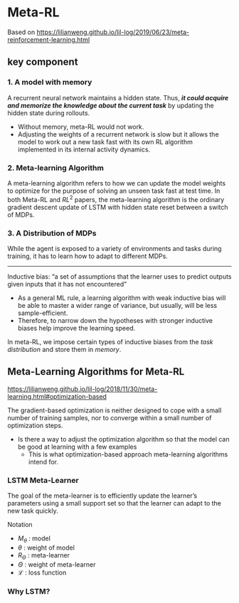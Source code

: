 # Meta-RL

Based on https://lilianweng.github.io/lil-log/2019/06/23/meta-reinforcement-learning.html

## key component

### 1. A model with memory

A recurrent neural network maintains a hidden state. Thus, ***it could acquire and memorize the knowledge about the current task*** by updating the hidden state during rollouts.

- Without memory, meta-RL would not work.
- Adjusting the weights of a recurrent network is slow but it allows the model to work out a new task fast with its own RL algorithm implemented in its internal activity dynamics.

### 2. Meta-learning Algorithm

A meta-learning algorithm refers to how we can update the model weights to optimize for the purpose of solving an unseen task fast at test time. In both Meta-RL and $RL^2$ papers, the meta-learning algorithm is the ordinary gradient descent update of LSTM with hidden state reset between a switch of MDPs.

### 3. A Distribution of MDPs

While the agent is exposed to a variety of environments and tasks during training, it has to learn how to adapt to different MDPs.

---

Inductive bias: “a set of assumptions that the learner uses to predict outputs given inputs that it has not encountered”

- As a general ML rule, a learning algorithm with weak inductive bias will be able to master a wider range of variance, but usually, will be less sample-efficient.
- Therefore, to narrow down the hypotheses with stronger inductive biases help improve the learning speed.

In meta-RL, we impose certain types of inductive biases from the *task distribution* and store them in *memory*. 

## Meta-Learning Algorithms for Meta-RL

https://lilianweng.github.io/lil-log/2018/11/30/meta-learning.html#optimization-based

The gradient-based optimization is neither designed to cope with a small number of training samples, nor to converge within a small number of optimization steps.

- Is there a way to adjust the optimization algorithm so that the model can be good at learning with a few examples
  - This is what optimization-based approach meta-learning algorithms intend for.

### LSTM Meta-Learner

The goal of the meta-learner is to efficiently update the learner’s parameters using a small support set so that the learner can adapt to the new task quickly.

Notation

- $M_\theta$ : model
- $\theta$ : weight of model
- $R_\Theta$ : meta-learner
- $\Theta$ : weight of meta-learner
- $\mathcal{L}$ : loss function

### Why LSTM?


